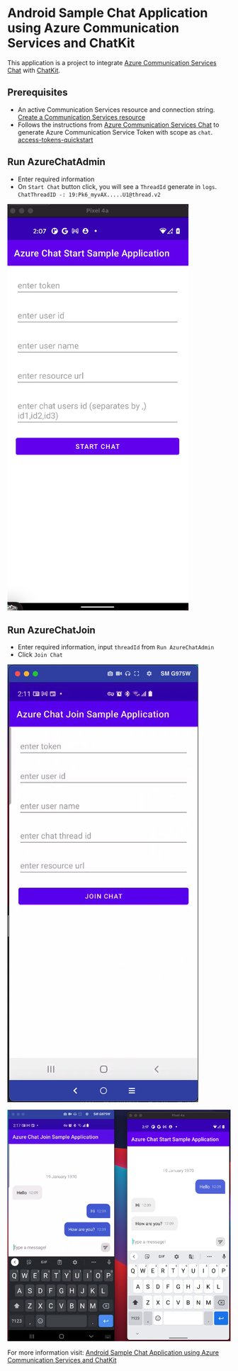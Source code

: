 # Android Sample Chat Application using Azure Communication Services and ChatKit

This application is a project to integrate [Azure Communication Services Chat](https://docs.microsoft.com/en-us/azure/communication-services/quickstarts/chat/get-started?pivots=programming-language-android) with [ChatKit](https://github.com/stfalcon-studio/ChatKit).

## Prerequisites
- An active Communication Services resource and connection string. [Create a Communication Services resource](https://docs.microsoft.com/en-us/azure/communication-services/quickstarts/create-communication-resource?tabs=windows&pivots=platform-azp)
- Follows the instructions from [Azure Communication Services Chat](https://docs.microsoft.com/en-us/azure/communication-services/quickstarts/chat/get-started?pivots=programming-language-android) to generate Azure Communication Service Token with scope as `chat`. [access-tokens-quickstart](https://github.com/Azure-Samples/communication-services-javascript-quickstarts/blob/main/access-tokens-quickstart/issue-access-token.js)

## Run AzureChatAdmin

- Enter required information
- On `Start Chat` button click, you will see a `ThreadId` generate in `logs`. `ChatThreadID -: 19:Pk6_myvAX.....U1@thread.v2`

![Chat Admin](./images/chatadmin.png)

## Run AzureChatJoin

- Enter required information, input `threadId` from `Run AzureChatAdmin`
- Click `Join Chat` 

![Chat Join](./images/chatjoin.png)

![Chat](./images/chat.png)

For more information visit: [Android Sample Chat Application using Azure Communication Services and ChatKit](https://inderpalaulakh.com/posts/azurechat/)
